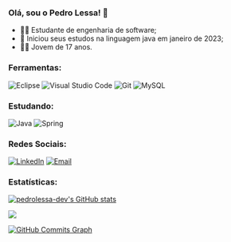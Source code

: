 ### Olá, sou o Pedro Lessa! 👋

- 👨‍💻 Estudante de engenharia de software;
- 📅 Iniciou seus estudos na linguagem java em janeiro de 2023;
- 👦🏻 Jovem de 17 anos.

### Ferramentas:
![Eclipse](https://img.shields.io/badge/Eclipse-2C2255?style=for-the-badge&logo=eclipse&logoColor=white
) ![Visual Studio Code](https://img.shields.io/badge/Visual_Studio_Code-0078D4?style=for-the-badge&logo=visual%20studio%20code&logoColor=white
) ![Git](https://img.shields.io/badge/GIT-E44C30?style=for-the-badge&logo=git&logoColor=white
) ![MySQL](https://img.shields.io/badge/MySQL-005C84?style=for-the-badge&logo=mysql&logoColor=white
)

### Estudando:
![Java](https://img.shields.io/badge/Java-ED8B00?style=for-the-badge&logo=openjdk&logoColor=white) ![Spring](https://img.shields.io/badge/Spring-6DB33F?style=for-the-badge&logo=spring&logoColor=white
)

### Redes Sociais:
[![LinkedIn](https://img.shields.io/badge/LinkedIn-0077B5?style=for-the-badge&logo=linkedin&logoColor=white)](https://www.linkedin.com/in/pedro-lessa-6219a5212/) [![Email](https://img.shields.io/badge/Gmail-D14836?style=for-the-badge&logo=gmail&logoColor=white)](mailto:pedrovideosanimados@gmail.com)

### Estatísticas:
<a href="http://www.github.com/pedrolessa-dev"><img src="https://github-readme-stats.vercel.app/api?username=pedrolessa-dev&show_icons=true&hide=&count_private=true&title_color=0891b2&text_color=fefefe&icon_color=0891b2&bg_color=1c1917&hide_border=false&show_icons=true" alt="pedrolessa-dev's GitHub stats" /></a><a href="http://www.github.com/pedrolessa-dev">

<img src="https://github-readme-streak-stats.herokuapp.com/?user=pedrolessa-dev&stroke=fefefe&background=1c1917&ring=0891b2&fire=0891b2&currStreakNum=fefefe&currStreakLabel=0891b2&sideNums=fefefe&sideLabels=fefefe&dates=fefe&hide_border=false" /></a> 

<a href="http://www.github.com/pedrolessa-dev"><img src="https://github-readme-activity-graph.cyclic.app/graph?username=pedrolessa-dev&bg_color=1c1917&color=fefefe&line=0891b2&point=fefefe&area_color=1c1917&area=true&hide_border=false&custom_title=GitHub%20Commits%20Graph" alt="GitHub Commits Graph" /></a>
  
<!--  <a href="https://github.com/pedrolessa-dev" align="left"><img src="https://github-readme-stats.vercel.app/api/top-langs/?username=pedrolessa-dev&langs_count=10&title_color=0891b2&text_color=fefefe&icon_color=0891b2&bg_color=1c1917&hide_border=false&locale=en&custom_title=Top%20%Languages" alt="Top Languages" /></a> -->
